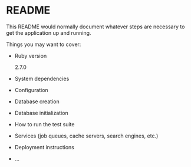 # README

This README would normally document whatever steps are necessary to get the
application up and running.

Things you may want to cover:

* Ruby version

  2.7.0

* System dependencies

* Configuration

* Database creation

* Database initialization

* How to run the test suite

* Services (job queues, cache servers, search engines, etc.)

* Deployment instructions

* ...
